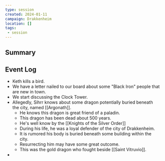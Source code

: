 ```yaml
---
type: session
created: 2024-01-11
campaign: Drakkenheim
location: []
tags:
 - session
---
```



## Summary

## Event Log

- Keth kills a bird.
- We have a letter nailed to our board about some "Black Iron" people that are new in town.
- We start discussing the Clock Tower.
- Allegedly, Sihrr knows about some dragon potentially buried beneath the city, named [[Argonath]].
	- He knows this dragon is great friend of a paladin.
	- This dragon has been dead about 500 years.
	- He's well know by the [[Knights of the Silver Order]]
	- During his life, he was a loyal defender of the city of Drakkenheim.
	- It is rumored his body is buried beneath some building within the city.
	- Resurrecting him may have some great outcome.
	- This was the gold dragon who fought beside [[Saint Vitruvio]].
- 



